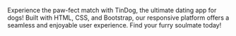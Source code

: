 Experience the paw-fect match with TinDog, the ultimate dating app for dogs! Built with HTML, CSS, and Bootstrap, our responsive platform offers a seamless and enjoyable user experience. Find your furry soulmate today!
